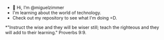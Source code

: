 - 👋 Hi, I’m @miguelzimmer
- I'm learning about the world of technology.
- Check out my repository to see what I'm doing =D.


*"Instruct the wise and they will be wiser still; teach the righteous and they will add to their learning." Proverbs 9:9.
<!---
miguelzimmer/miguelzimmer is a ✨ special ✨ repository because its `README.md` (this file) appears on your GitHub profile.
You can click the Preview link to take a look at your changes.
--->
